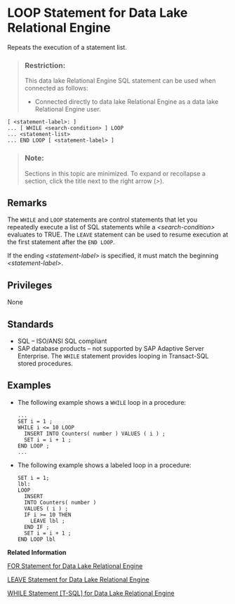 <!-- loioa620fd7984f21015bdfd809718fc3776 -->

# LOOP Statement for Data Lake Relational Engine

Repeats the execution of a statement list.



> ### Restriction:  
> This data lake Relational Engine SQL statement can be used when connected as follows:
> 
> -   Connected directly to data lake Relational Engine as a data lake Relational Engine user.



```
[ <statement-label>: ]
... [ WHILE <search-condition> ] LOOP
... <statement-list>
... END LOOP [ <statement-label> ]
```



> ### Note:  
> Sections in this topic are minimized. To expand or recollapse a section, click the title next to the right arrow \(*\>*\).



<a name="loioa620fd7984f21015bdfd809718fc3776__IQ_Usage"/>

## Remarks

The `WHILE` and `LOOP` statements are control statements that let you repeatedly execute a list of SQL statements while a *<search-condition\>* evaluates to TRUE. The `LEAVE` statement can be used to resume execution at the first statement after the `END LOOP`.

If the ending *<statement-label\>* is specified, it must match the beginning *<statement-label\>*.



<a name="loioa620fd7984f21015bdfd809718fc3776__IQ_Permissions"/>

## Privileges

None



<a name="loioa620fd7984f21015bdfd809718fc3776__IQ_Standards"/>

## Standards

-   SQL – ISO/ANSI SQL compliant
-   SAP database products – not supported by SAP Adaptive Server Enterprise. The `WHILE` statement provides looping in Transact-SQL stored procedures.



<a name="loioa620fd7984f21015bdfd809718fc3776__IQ_Examples"/>

## Examples

-   The following example shows a `WHILE` loop in a procedure:

    ```
    ...
    SET i = 1 ;
    WHILE i <= 10 LOOP
      INSERT INTO Counters( number ) VALUES ( i ) ;
      SET i = i + 1 ;
    END LOOP ;
    ...
    ```

-   The following example shows a labeled loop in a procedure:

    ```
    SET i = 1;
    lbl:
    LOOP
      INSERT
      INTO Counters( number )
      VALUES ( i ) ;
      IF i >= 10 THEN
        LEAVE lbl ;
      END IF ;
      SET i = i + 1 ;
    END LOOP lbl
    ```


**Related Information**  


[FOR Statement for Data Lake Relational Engine](for-statement-for-data-lake-relational-engine-a61e906.md "Repeats the execution of a statement list once for each row in a cursor.")

[LEAVE Statement for Data Lake Relational Engine](leave-statement-for-data-lake-relational-engine-a6206e0.md "Continues execution by leaving a compound statement or LOOP.")

[WHILE Statement \[T-SQL\] for Data Lake Relational Engine](while-statement-t-sql-for-data-lake-relational-engine-a62903f.md "Provides repeated execution of a statement or compound statement.")


